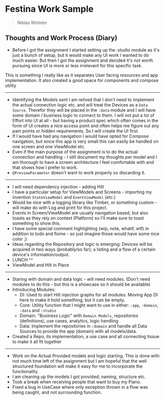 # Festina Work Sample
> Niklas Wintrén

## Thoughts and Work Process (Diary) 

* Before I got the assignment I started setting up the :studio module as it's just a bunch of setup, but it would make any UI work I wanted to do much easier. But then I got the assignment and decided it's not worth pursuing since UI is more or less irrelevant for this specific task.

This is something I really like as it separates User facing resources and app implementation. It also created a good space for components and compose utility

---

* Identifying the Models sent I am relived that I don't need to implement the actual connection logic etc. and will treat the Devices as a `Data Source`. Therefor they will be placed in the `:data` module and I will have some domain / business logic to connect to them. I will not put a lot of Effort into UI at all - but having a product spec which often comes in the form of UI creates a nice access point and often helps me figure out any pain points or hidden requirements. So I will create the UI first.
* If I would have had any navigation I would have opted for Compose navigation, but since this app is very small this can easily be handled on one screen and one ViewModel etc.
* Even if the main purpose of the assignment is to do the actual connection and handling - I still document my thoughts per model and I am thorough to have a screen architecture I feel comfortable with and that shows how I prefer to work.
* `@PreviewParameter`  doesn't want to work properly so discarding it.

---

* I will need dependency injection - adding Hilt
* I have a particular setup for ViewModels and Screens - importing my invention `StateViewModel` and `EventViewModel` (etc.)
* Would be nice with a logging library like Timber, or something custom - will make do with Log and print for this project.
* Events in Screen/ViewModel are usually navigation based, but also toasts as they rely on context (Platform) so I'll make sure to toast something to show this.
* I have some special comment highlighting (wip, note, whatif, wtf) in addition to todo and fixme - so just imagine those would have some nice color ;)
* Ideas regarding the Repository and logic is emerging: Devices will be acquired in two ways (probably/so far); a listing and a flow of a certain device's information/output.
* LUNCH ^^
* ViewModel and Hilt in Place

---

* Staring with domain and data logic - will need modules. (Don't need modules to do this - but this is a showcase so it should be available)
* Introducing Modules:
  * DI: Used to start Hilt injection graphs for all modules. Moving App DI here to make it hold something; but it can be empty.
  * Core: Utility function that I might want to use in either: `:app`, `:domain`, `:data` and `:studio`
  * Domain: "Business Logic" with `Domain Models`, repositories (definitions), use cases, analytics, logic handling
  * Data: Implement the repositories in `:domain` and handle all Data Sources to provide the app (domain) with all models/data.
* Created a Repo, its implementation, a use case and all connecting tissue to make it all fit together

---

* Work on the Actual Provided models and logic starting. This is done with not much time left of the assignment but I am hopeful that the well structured foundation will make it easy for me to incorporate the functionality.
* I am cleaning up the models I got provided; naming, structure etc.
* Took a break when receiving people that want to buy my Piano.
* Fixed a bug in UseCase where only exception thrown in a flow was being caught, and not surrounding function.